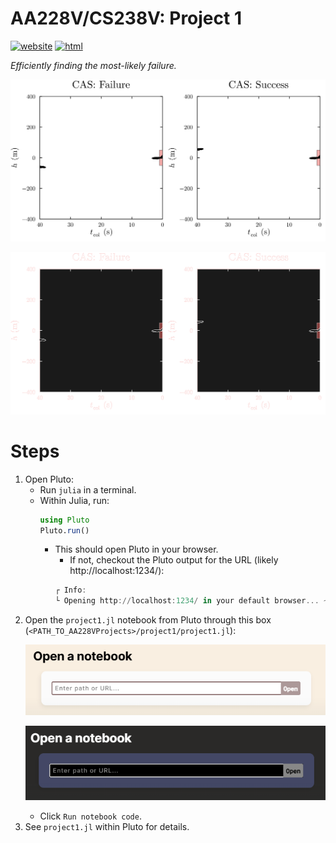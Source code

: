 # AA228V/CS238V: Project 1
[![website](https://img.shields.io/badge/website-Stanford-b31b1b.svg)](https://aa228v.stanford.edu/project-1/)
[![html](https://img.shields.io/badge/static%20html-Project%201-0072B2)](https://sisl.github.io/AA228VProjects/media/html/project1.html)

_Efficiently finding the most-likely failure._

<p align="center"> <img src="./../media/cas.gif#gh-light-mode-only"> </p>
<p align="center"> <img src="./../media/cas-dark-mode.gif#gh-dark-mode-only"> </p>

# Steps
1. Open Pluto:
    - Run `julia` in a terminal.
    - Within Julia, run:
        ```julia
        using Pluto
        Pluto.run()
        ```
        - This should open Pluto in your browser.
            - If not, checkout the Pluto output for the URL (likely http://localhost:1234/):
            ```julia
            ┌ Info:
            └ Opening http://localhost:1234/ in your default browser... ~ have fun!
            ```
1. Open the `project1.jl` notebook from Pluto through this box (`<PATH_TO_AA228VProjects>/project1/project1.jl`): <p align="center"> <img src="./../media/pluto-open.png#gh-light-mode-only"> </p><p align="center"> <img src="./../media/pluto-open-dark.png#gh-dark-mode-only"> </p>
    - Click `Run notebook code`.
1. See `project1.jl` within Pluto for details.
